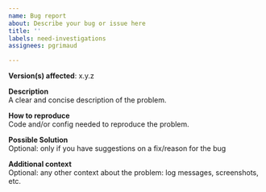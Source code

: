 ```yaml
---
name: Bug report
about: Describe your bug or issue here
title: ''
labels: need-investigations
assignees: pgrimaud

---
```


**Version(s) affected**: x.y.z

**Description**  
A clear and concise description of the problem.

**How to reproduce**  
Code and/or config needed to reproduce the problem.

**Possible Solution**  
Optional: only if you have suggestions on a fix/reason for the bug

**Additional context**  
Optional: any other context about the problem: log messages, screenshots, etc.
